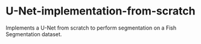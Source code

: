 # U-Net-implementation-from-scratch
Implements a U-Net from scratch to perform segmentation on a Fish Segmentation dataset.
